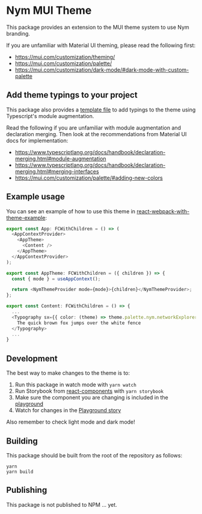 # Nym MUI Theme

This package provides an extension to the MUI theme system to use Nym branding.

If you are unfamiliar with Material UI theming, please read the following first:

- https://mui.com/customization/theming/
- https://mui.com/customization/palette/
- https://mui.com/customization/dark-mode/#dark-mode-with-custom-palette

## Add theme typings to your project

This package also provides a [template file](./template/mui-theme.d.ts) to add typings to the theme using Typescript's module augmentation.

Read the following if you are unfamiliar with module augmentation and declaration merging. Then
look at the recommendations from Material UI docs for implementation:

- https://www.typescriptlang.org/docs/handbook/declaration-merging.html#module-augmentation
- https://www.typescriptlang.org/docs/handbook/declaration-merging.html#merging-interfaces
- https://mui.com/customization/palette/#adding-new-colors

## Example usage

You can see an example of how to use this theme in [react-webpack-with-theme-example](../react-webpack-with-theme-example/src/App.tsx):

```typescript jsx
export const App: FCWithChildren = () => (
  <AppContextProvider>
    <AppTheme>
      <Content />
    </AppTheme>
  </AppContextProvider>
);

export const AppTheme: FCWithChildren = ({ children }) => {
  const { mode } = useAppContext();

  return <NymThemeProvider mode={mode}>{children}</NymThemeProvider>;
};

export const Content: FCWithChildren = () => {
  ...
  <Typography sx={{ color: (theme) => theme.palette.nym.networkExplorer.mixnodes.status.active }}>
    The quick brown fox jumps over the white fence
  </Typography>
  ...
}
```

## Development

The best way to make changes to the theme is to:

1. Run this package in watch mode with `yarn watch`
2. Run Storybook from [react-components](../react-components/README.md) with `yarn storybook`
3. Make sure the component you are changing is included in the [playground](../react-components/src/playground/index.tsx)
4. Watch for changes in the [Playground story](../react-components/src/stories/Playground.stories.tsx)

Also remember to check light mode and dark mode!

## Building

This package should be built from the root of the repository as follows:

```
yarn
yarn build
```

## Publishing

This package is not published to NPM ... yet.
